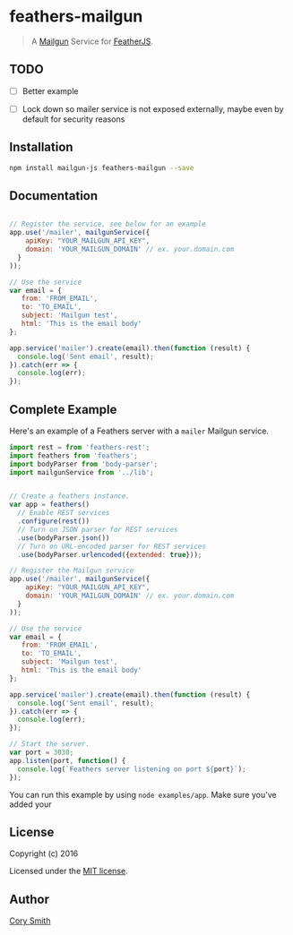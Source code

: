 # feathers-mailgun

> A [Mailgun](https://www.mailgun.com) Service for [FeatherJS](https://github.com/feathersjs).

## TODO
- [ ] Better example 
- [ ] Lock down so mailer service is not exposed externally, maybe even by default for security reasons
 

## Installation

```bash
npm install mailgun-js feathers-mailgun --save
```

## Documentation

```js

// Register the service, see below for an example
app.use('/mailer', mailgunService({
    apiKey: "YOUR_MAILGUN_API_KEY",
    domain: 'YOUR_MAILGUN_DOMAIN' // ex. your.domain.com
  }
));

// Use the service
var email = {
   from: 'FROM_EMAIL',
   to: 'TO_EMAIL',
   subject: 'Mailgun test',
   html: 'This is the email body'
};

app.service('mailer').create(email).then(function (result) {
  console.log('Sent email', result);
}).catch(err => {
  console.log(err);
});

```

## Complete Example

Here's an example of a Feathers server with a `mailer` Mailgun service.

```js
import rest = from 'feathers-rest';
import feathers from 'feathers';
import bodyParser from 'body-parser';
import mailgunService from '../lib';


// Create a feathers instance.
var app = feathers()
  // Enable REST services
  .configure(rest())
  // Turn on JSON parser for REST services
  .use(bodyParser.json())
  // Turn on URL-encoded parser for REST services
  .use(bodyParser.urlencoded({extended: true}));

// Register the Mailgun service
app.use('/mailer', mailgunService({
    apiKey: "YOUR_MAILGUN_API_KEY",
    domain: 'YOUR_MAILGUN_DOMAIN' // ex. your.domain.com
  }
));

// Use the service
var email = {
   from: 'FROM_EMAIL',
   to: 'TO_EMAIL',
   subject: 'Mailgun test',
   html: 'This is the email body'
};

app.service('mailer').create(email).then(function (result) {
  console.log('Sent email', result);
}).catch(err => {
  console.log(err);
});

// Start the server.
var port = 3030;
app.listen(port, function() {
  console.log(`Feathers server listening on port ${port}`);
});
```

You can run this example by using `node examples/app`. Make sure you've added your 

## License

Copyright (c) 2016

Licensed under the [MIT license](LICENSE).


## Author

[Cory Smith](https://github.com/corymsmith)
